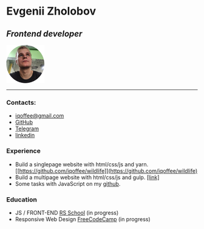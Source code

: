 # Evgenii Zholobov

## _Frontend developer_

![My Photo](./img/myPhoto.png)

---

### Contacts:

- iqoffee@gmail.com
- [GitHub](https://github.com/iqoffee)
- [Telegram](https://t.me/aqoolax)
- [linkedin](www.linkedin.com/in/iqoffee)

### Experience

- Build a singlepage website with html/css/js and yarn. [[https://github.com/iqoffee/wildlife]](https://github.com/iqoffee/wildlife)
- Build a multipage website with html/css/js and gulp. [[link]](https://github.com/iqoffee/online-zoo)
- Some tasks with JavaScript on my [github](https://github.com/iqoffee?tab=repositories).

### Education

- JS / FRONT-END [RS School](https://rs.school/js/) (in progress)
- Responsive Web Design [FreeCodeCamp](https://www.freecodecamp.org/learn/responsive-web-design/) (in progress)
